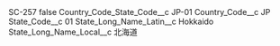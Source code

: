 <?xml version="1.0" encoding="UTF-8"?>
<CustomMetadata xmlns="http://soap.sforce.com/2006/04/metadata" xmlns:xsi="http://www.w3.org/2001/XMLSchema-instance" xmlns:xsd="http://www.w3.org/2001/XMLSchema">
    <label>SC-257</label>
    <protected>false</protected>
    <values>
        <field>Country_Code_State_Code__c</field>
        <value xsi:type="xsd:string">JP-01</value>
    </values>
    <values>
        <field>Country_Code__c</field>
        <value xsi:type="xsd:string">JP</value>
    </values>
    <values>
        <field>State_Code__c</field>
        <value xsi:type="xsd:string">01</value>
    </values>
    <values>
        <field>State_Long_Name_Latin__c</field>
        <value xsi:type="xsd:string">Hokkaido</value>
    </values>
    <values>
        <field>State_Long_Name_Local__c</field>
        <value xsi:type="xsd:string">北海道</value>
    </values>
</CustomMetadata>
